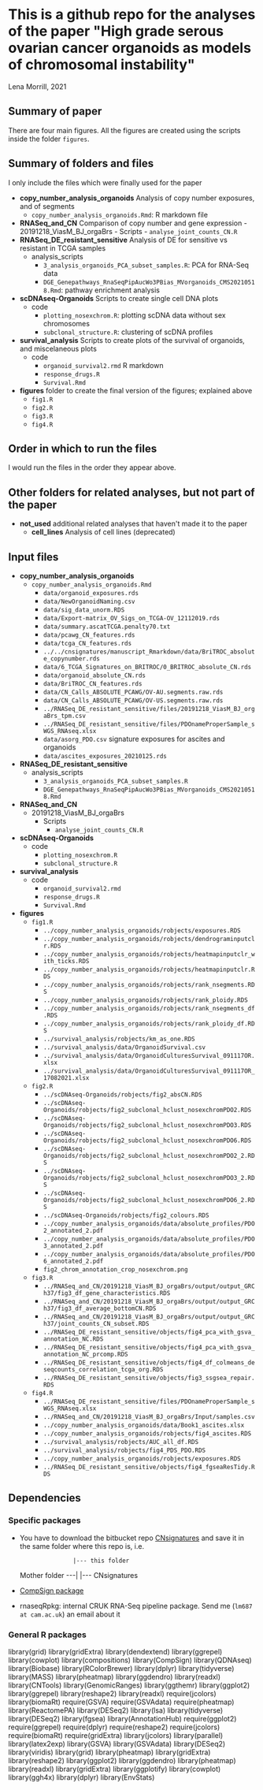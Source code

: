 # This is a github repo for the analyses of the paper "High grade serous ovarian cancer organoids as models of chromosomal instability"
Lena Morrill, 2021

## Summary of paper
There are four main figures. All the figures are created using the scripts inside the folder `figures`.

## Summary of folders and files
I only include the files which were finally used for the paper

- **copy_number_analysis_organoids** Analysis of copy number exposures, and of segments
	- `copy_number_analysis_organoids.Rmd`: R markdown file
- **RNASeq_and_CN** Comparison of copy number and gene expression
        - 20191218_ViasM_BJ_orgaBrs
                - Scripts
                        - `analyse_joint_counts_CN.R`
- **RNASeq_DE_resistant_sensitive** Analysis of DE for sensitive vs resistant in TCGA samples
	- analysis_scripts
		- `3_analysis_organoids_PCA_subset_samples.R`: PCA for RNA-Seq data
		- `DGE_Genepathways_RnaSeqPipAucWo3PBias_MVorganoids_CMS20210518.Rmd`: pathway enrichment analysis
- **scDNAseq-Organoids** Scripts to create single cell DNA plots
	- code
		- `plotting_nosexchrom.R`: plotting scDNA data without sex chromosomes
		- `subclonal_structure.R`: clustering of scDNA profiles
- **survival_analysis** Scripts to create plots of the survival of organoids, and miscelaneous plots
	- code
		- `organoid_survival2.rmd` R markdown
		- `response_drugs.R`
		- `Survival.Rmd`
- **figures** folder to create the final version of the figures; explained above
	- `fig1.R`
	- `fig2.R` 
	- `fig3.R`
	- `fig4.R`

## Order in which to run the files
I would run the files in the order they appear above.

## Other folders for related analyses, but not part of the paper
- **not_used** additional related analyses that haven't made it to the paper
	- **cell_lines** Analysis of cell lines (deprecated)


## Input files
- **copy_number_analysis_organoids**
	- `copy_number_analysis_organoids.Rmd`
		- `data/organoid_exposures.rds`
		- `data/NewOrganoidNaming.csv`
		- `data/sig_data_unorm.RDS`
		- `data/Export-matrix_OV_Sigs_on_TCGA-OV_12112019.rds`
		- `data/summary.ascatTCGA.penalty70.txt`
		- `data/pcawg_CN_features.rds`
		- `data/tcga_CN_features.rds`
		- `../../cnsignatures/manuscript_Rmarkdown/data/BriTROC_absolute_copynumber.rds`
		- `data/6_TCGA_Signatures_on_BRITROC/0_BRITROC_absolute_CN.rds`
		- `data/organoid_absolute_CN.rds`
		- `data/BriTROC_CN_features.rds`
		- `data/CN_Calls_ABSOLUTE_PCAWG/OV-AU.segments.raw.rds`
		- `data/CN_Calls_ABSOLUTE_PCAWG/OV-US.segments.raw.rds`
		- `../RNASeq_DE_resistant_sensitive/files/20191218_ViasM_BJ_orgaBrs_tpm.csv`
		- `../RNASeq_DE_resistant_sensitive/files/PDOnameProperSample_sWGS_RNAseq.xlsx`
		- `data/asorg_PDO.csv` signature exposures for ascites and organoids
		- `data/ascites_exposures_20210125.rds`
- **RNASeq_DE_resistant_sensitive**
	- analysis_scripts
		- `3_analysis_organoids_PCA_subset_samples.R`
		- `DGE_Genepathways_RnaSeqPipAucWo3PBias_MVorganoids_CMS20210518.Rmd`
- **RNASeq_and_CN** 
	- 20191218_ViasM_BJ_orgaBrs
		- Scripts
			- `analyse_joint_counts_CN.R`
- **scDNAseq-Organoids**
	- code
		- `plotting_nosexchrom.R`
		- `subclonal_structure.R`
- **survival_analysis**
	- code
		- `organoid_survival2.rmd` 
		- `response_drugs.R`
		- `Survival.Rmd`
- **figures**
	- `fig1.R`
		- `../copy_number_analysis_organoids/robjects/exposures.RDS`
		- `../copy_number_analysis_organoids/robjects/dendrograminputclr.RDS`
		- `../copy_number_analysis_organoids/robjects/heatmapinputclr_with_ticks.RDS`
		- `../copy_number_analysis_organoids/robjects/heatmapinputclr.RDS`
		- `../copy_number_analysis_organoids/robjects/rank_nsegments.RDS`
		- `../copy_number_analysis_organoids/robjects/rank_ploidy.RDS`
		- `../copy_number_analysis_organoids/robjects/rank_nsegments_df.RDS`
		- `../copy_number_analysis_organoids/robjects/rank_ploidy_df.RDS`
		- `../survival_analysis/robjects/km_as_one.RDS`
		- `../survival_analysis/data/OrganoidSurvival.csv`
		- `../survival_analysis/data/OrganoidCulturesSurvival_091117OR.xlsx`
		- `../survival_analysis/data/OrganoidCulturesSurvival_091117OR_17082021.xlsx`
	- `fig2.R` 
		- `../scDNAseq-Organoids/robjects/fig2_absCN.RDS`
		- `../scDNAseq-Organoids/robjects/fig2_subclonal_hclust_nosexchromPDO2.RDS`
		- `../scDNAseq-Organoids/robjects/fig2_subclonal_hclust_nosexchromPDO3.RDS`
		- `../scDNAseq-Organoids/robjects/fig2_subclonal_hclust_nosexchromPDO6.RDS`
		- `../scDNAseq-Organoids/robjects/fig2_subclonal_hclust_nosexchromPDO2_2.RDS`
		- `../scDNAseq-Organoids/robjects/fig2_subclonal_hclust_nosexchromPDO3_2.RDS`
		- `../scDNAseq-Organoids/robjects/fig2_subclonal_hclust_nosexchromPDO6_2.RDS`
		- `../scDNAseq-Organoids/robjects/fig2_colours.RDS`
		- `../copy_number_analysis_organoids/data/absolute_profiles/PDO2_annotated_2.pdf`
		- `../copy_number_analysis_organoids/data/absolute_profiles/PDO3_annotated_2.pdf`
		- `../copy_number_analysis_organoids/data/absolute_profiles/PDO6_annotated_2.pdf`
		- `fig2_chrom_annotation_crop_nosexchrom.png`
	- `fig3.R`
		- `../RNASeq_and_CN/20191218_ViasM_BJ_orgaBrs/output/output_GRCh37/fig3_df_gene_characteristics.RDS`
		- `../RNASeq_and_CN/20191218_ViasM_BJ_orgaBrs/output/output_GRCh37/fig3_df_average_bottomCN.RDS`
		- `../RNASeq_and_CN/20191218_ViasM_BJ_orgaBrs/output/output_GRCh37/joint_counts_CN_subset.RDS`
		- `../RNASeq_DE_resistant_sensitive/objects/fig4_pca_with_gsva_annotation_NC.RDS`
		- `../RNASeq_DE_resistant_sensitive/objects/fig4_pca_with_gsva_annotation_NC_prcomp.RDS`
		- `../RNASeq_DE_resistant_sensitive/objects/fig4_df_colmeans_deseqcounts_correlation_tcga_org.RDS`
		- `../RNASeq_DE_resistant_sensitive/objects/fig3_ssgsea_repair.RDS`
	- `fig4.R`
		- `../RNASeq_DE_resistant_sensitive/files/PDOnameProperSample_sWGS_RNAseq.xlsx`
		- `../RNASeq_and_CN/20191218_ViasM_BJ_orgaBrs/Input/samples.csv`
		- `../copy_number_analysis_organoids/data/Book1_ascites.xlsx`
		- `../copy_number_analysis_organoids/robjects/fig4_ascites.RDS`
		- `../survival_analysis/robjects/AUC_all_df.RDS`
		- `../survival_analysis/robjects/fig4_PDS_PDO.RDS`
		- `../copy_number_analysis_organoids/robjects/exposures.RDS`
		- `../RNASeq_DE_resistant_sensitive/objects/fig4_fgseaResTidy.RDS`


<!-- ## Symlinks
- copy_number_analysis_organoids/BriTROC-cnsignatures-symlink: symlink to repository [CNsignatures](https://bitbucket.org/britroc/cnsignatures/src/master/) -->

## Dependencies
### Specific packages
- You have to download the bitbucket repo [CNsignatures](https://bitbucket.org/britroc/cnsignatures/src/master/) and save it in the same folder where this repo is, i.e.
	 
	                 |--- this folder
	Mother folder ---| 
	                 |--- CNsignatures

- [CompSign package](https://github.com/lm687/CompSign)
- rnaseqRpkg: internal CRUK RNA-Seq pipeline package. Send me (`lm687 at cam.ac.uk`) an email about it

### General R packages
library(grid)
library(gridExtra)
library(dendextend)
library(ggrepel)
library(cowplot)
library(compositions)
library(CompSign)
library(QDNAseq)
library(Biobase)
library(RColorBrewer)
library(dplyr)
library(tidyverse)
library(MASS)
library(pheatmap)
library(ggdendro)
library(readxl)
library(CNTools)
library(GenomicRanges)
library(ggthemr)
library(ggplot2)
library(ggrepel)
library(reshape2)
library(readxl)
require(jcolors)
library(biomaRt)
require(GSVA)
require(GSVAdata)
require(pheatmap)
library(ReactomePA)
library(DESeq2)
library(lsa)
library(tidyverse)
library(DESeq2)
library(fgsea)
library(AnnotationHub)
require(ggplot2)
require(ggrepel)
require(dplyr)
require(reshape2)
require(jcolors)
require(biomaRt)
require(gridExtra)
library(jcolors)
library(parallel)
library(latex2exp)
library(GSVA)
library(GSVAdata)
library(DESeq2)
library(viridis)
library(grid)
library(pheatmap)
library(gridExtra)
library(reshape2)
library(ggplot2)
library(ggdendro)
library(pheatmap)
library(readxl)
library(gridExtra)
library(ggplotify)
library(cowplot)
library(ggh4x)
library(dplyr)
library(EnvStats)
